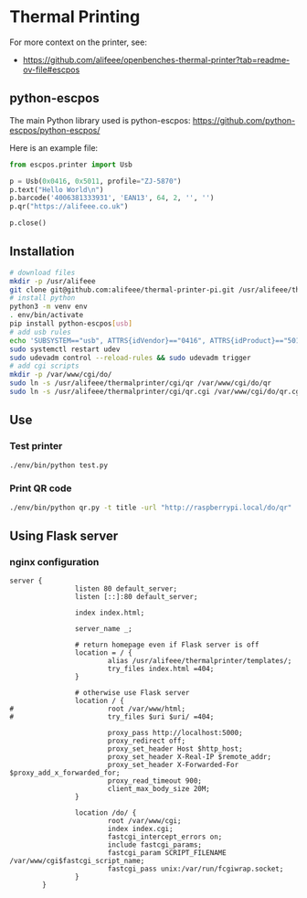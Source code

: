 # Thermal Printing

For more context on the printer, see:

- <https://github.com/alifeee/openbenches-thermal-printer?tab=readme-ov-file#escpos>

## python-escpos

The main Python library used is python-escpos: <https://github.com/python-escpos/python-escpos/>

Here is an example file:

```python
from escpos.printer import Usb

p = Usb(0x0416, 0x5011, profile="ZJ-5870")
p.text("Hello World\n")
p.barcode('4006381333931', 'EAN13', 64, 2, '', '')
p.qr("https://alifeee.co.uk")

p.close()
```

## Installation

```bash
# download files
mkdir -p /usr/alifeee
git clone git@github.com:alifeee/thermal-printer-pi.git /usr/alifeee/thermalprinter
# install python
python3 -m venv env
. env/bin/activate
pip install python-escpos[usb]
# add usb rules
echo 'SUBSYSTEM=="usb", ATTRS{idVendor}=="0416", ATTRS{idProduct}=="5011", MODE="0666", GROUP="dialout"' > /etc/udev/rules.d/99-escpos.rules
sudo systemctl restart udev
sudo udevadm control --reload-rules && sudo udevadm trigger
# add cgi scripts
mkdir -p /var/www/cgi/do/
sudo ln -s /usr/alifeee/thermalprinter/cgi/qr /var/www/cgi/do/qr
sudo ln -s /usr/alifeee/thermalprinter/cgi/qr.cgi /var/www/cgi/do/qr.cgi
```

## Use

### Test printer

```bash
./env/bin/python test.py
```

### Print QR code

```bash
./env/bin/python qr.py -t title -url "http://raspberrypi.local/do/qr"
```

## Using Flask server

### nginx configuration

```nginx
server {
                listen 80 default_server;
                listen [::]:80 default_server;

                index index.html;

                server_name _;

                # return homepage even if Flask server is off
                location = / {
                        alias /usr/alifeee/thermalprinter/templates/;
                        try_files index.html =404;
                }

                # otherwise use Flask server
                location / {
#                       root /var/www/html;
#                       try_files $uri $uri/ =404;

                        proxy_pass http://localhost:5000;
                        proxy_redirect off;
                        proxy_set_header Host $http_host;
                        proxy_set_header X-Real-IP $remote_addr;
                        proxy_set_header X-Forwarded-For $proxy_add_x_forwarded_for;
                        proxy_read_timeout 900;
                        client_max_body_size 20M;
                }

                location /do/ {
                        root /var/www/cgi;
                        index index.cgi;
                        fastcgi_intercept_errors on;
                        include fastcgi_params;
                        fastcgi_param SCRIPT_FILENAME /var/www/cgi$fastcgi_script_name;
                        fastcgi_pass unix:/var/run/fcgiwrap.socket;
                }
        }
```

